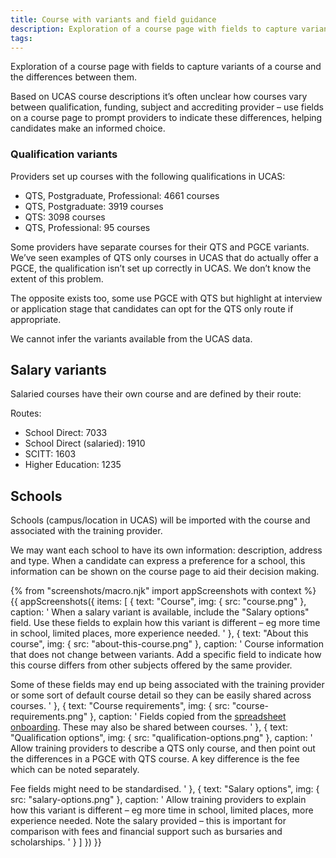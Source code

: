 ```yaml
---
title: Course with variants and field guidance
description: Exploration of a course page with fields to capture variants of a course and the differences between them.
tags:
---
```


Exploration of a course page with fields to capture variants of a course and the differences between them.

Based on UCAS course descriptions it’s often unclear how courses vary between qualification, funding, subject and accrediting provider – use fields on a course page to prompt providers to indicate these differences, helping candidates make an informed choice.

### Qualification variants

Providers set up courses with the following qualifications in UCAS:

*   QTS, Postgraduate, Professional: 4661 courses
*   QTS, Postgraduate: 3919 courses
*   QTS: 3098 courses
*   QTS, Professional: 95 courses

Some providers have separate courses for their QTS and PGCE variants. We’ve seen examples of QTS only courses in UCAS that do actually offer a PGCE, the qualification isn’t set up correctly in UCAS. We don’t know the extent of this problem.

The opposite exists too, some use PGCE with QTS but highlight at interview or application stage that candidates can opt for the QTS only route if appropriate.

We cannot infer the variants available from the UCAS data.

## Salary variants

Salaried courses have their own course and are defined by their route:

Routes:

*   School Direct: 7033
*   School Direct (salaried): 1910
*   SCITT: 1603
*   Higher Education: 1235

## Schools

Schools (campus/location in UCAS) will be imported with the course and associated with the training provider.

We may want each school to have its own information: description, address and type. When a candidate can express a preference for a school, this information can be shown on the course page to aid their decision making.

{% from "screenshots/macro.njk" import appScreenshots with context %}
{{ appScreenshots({
  items: [
    {
      text: "Course",
      img: { src: "course.png" },
      caption: '
When a salary variant is available, include the "Salary options" field. Use these fields to explain how this variant is different – eg more time in school, limited places, more experience needed.
      '
    },
    {
      text: "About this course",
      img: { src: "about-this-course.png" },
      caption: '
Course information that does not change between variants. Add a specific field to indicate how this course differs from other subjects offered by the same provider.

Some of these fields may end up being associated with the training provider or some sort of default course detail so they can be easily shared across courses.
      '
    },
    {
      text: "Course requirements",
      img: { src: "course-requirements.png" },
      caption: '
Fields copied from the [spreadsheet onboarding](/publish-teacher-training/original-onboarding). These may also be shared between courses.
      '
    },
    {
      text: "Qualification options",
      img: { src: "qualification-options.png" },
      caption: '
Allow training providers to describe a QTS only course, and then point out the differences in a PGCE with QTS course. A key difference is the fee which can be noted separately.

Fee fields might need to be standardised.
      '
    },
    {
      text: "Salary options",
      img: { src: "salary-options.png" },
      caption: '
Allow training providers to explain how this variant is different – eg more time in school, limited places, more experience needed. Note the salary provided – this is important for comparison with fees and financial support such as bursaries and scholarships.
      '
    }
  ]
}) }}
